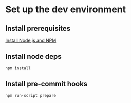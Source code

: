 # Set up the dev environment

## Install prerequisites

[Install Node.js and NPM](https://docs.npmjs.com/downloading-and-installing-node-js-and-npm)

## Install node deps

`npm install`

## Install pre-commit hooks

`npm run-script prepare`
